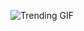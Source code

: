 
<!-- GIF_SECTION -->
![Trending GIF](https://media3.giphy.com/media/v1.Y2lkPThiYjIxNzcyM29mOGYwYjh3dW9vNDVkMXN3enVqMmE3aGp5cm9uaXVxYjc3M21xMyZlcD12MV9naWZzX3NlYXJjaCZjdD1n/V4NSR1NG2p0KeJJyr5/giphy.gif)
<!-- END_GIF_SECTION -->
